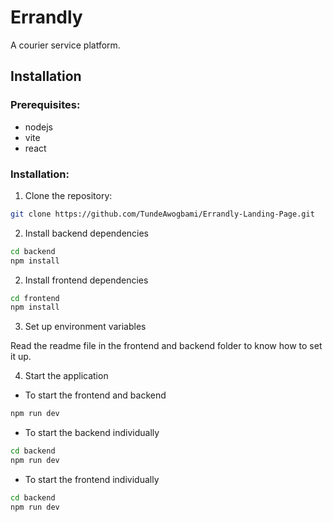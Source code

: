 # Errandly

A courier service platform.

## Installation

### Prerequisites:

- nodejs
- vite
- react

### Installation:

1. Clone the repository:

```bash
git clone https://github.com/TundeAwogbami/Errandly-Landing-Page.git
```

2. Install backend dependencies

```bash
cd backend
npm install
```

2. Install frontend dependencies

```bash
cd frontend
npm install
```

3. Set up environment variables

Read the readme file in the frontend and backend folder to know how to set it up.

4. Start the application

- To start the frontend and backend

```bash
npm run dev
```

- To start the backend individually

```bash
cd backend
npm run dev
```

- To start the frontend individually

```bash
cd backend
npm run dev
```
